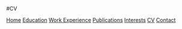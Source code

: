 #CV

[Home](https://ishitamukhopadhyay.github.io/index.html) [Education](https://ishitamukhopadhyay.github.io/education.html) [Work Experience](https://ishitamukhopadhyay.github.io/workexperience.html) [Publications](https://ishitamukhopadhyay.github.io/publications.html) [Interests](https://ishitamukhopadhyay.github.io/interests.html) [CV](https://ishitamukhopadhyay.github.io/cv.html) [Contact](https://ishitamukhopadhyay.github.io/contact.html)
